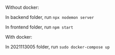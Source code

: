 Without docker:

In backend folder, run `npx nodemon server`

In frontend folder, run `npm start`

With docker:

In 2021113005 folder, run `sudo docker-compose up`